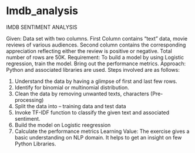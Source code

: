 # Imdb_analysis
IMDB SENTIMENT ANALYSIS

Given: Data set with two columns. First Column contains “text” data, movie reviews of various audiences.  Second column contains the corresponding appreciation reflecting either the review is positive or negative. Total number of rows are 50K.
Requirement: To build a model by using Logistic regression, train the model. Bring out the performance metrics.
Approach: Python and associated libraries are used. Steps involved are as follows:
1.	Understand the data by having a glimpse of first and last few rows.
2.	Identify for binomial or multinomial distribution.
3.	Clean the data by removing unwanted texts, characters (Pre-processing)
4.	Split the data into – training data and test data
5.	Invoke TF-IDF function to classify the given text and associated sentiment.
6.	Build the model on Logistic reegression
7.	Calculate the performance metrics
Learning Value: The exercise gives a basic understanding on NLP domain. It helps to get an insight on few Python Libraries.

